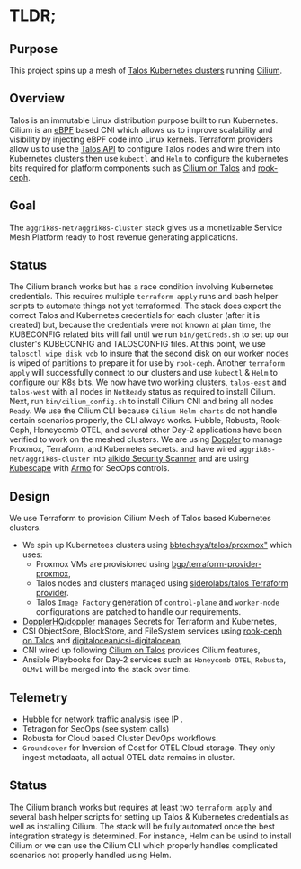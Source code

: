 # TLDR;
## Purpose
This project spins up a mesh of [Talos Kubernetes clusters](https://www.talos.dev) running [Cilium](https://cilium.io/). 
## Overview
Talos is an immutable Linux distribution purpose built to run Kubernetes. Cilium is an [eBPF](https://ebpf.io/) based CNI which allows us to improve scalability and visibility by injecting eBPF code into Linux kernels. Terraform providers allow us to use the [Talos API](https://www.talos.dev/v1.10/reference/api/) to configure Talos nodes and wire them into Kubernetes clusters then use `kubectl` and `Helm` to configure the kubernetes bits required for platform components such as [Cilium on Talos](https://www.talos.dev/v1.10/kubernetes-guides/network/deploying-cilium/) and [rook-ceph](https://www.talos.dev/v1.10/kubernetes-guides/configuration/ceph-with-rook/).
## Goal
The `aggrik8s-net/aggrik8s-cluster` stack gives us a monetizable Service Mesh Platform ready to host revenue generating applications.  
## Status
The Cilium branch works but has a race condition involving Kubernetes credentials. This requires multiple `terraform apply` runs and bash helper scripts to automate things not yet terraformed. The stack does export the correct Talos and Kubernetes credentials for each cluster (after it is created) but, because the credentials were not known at plan time, the KUBECONFIG related bits will fail until we run `bin/getCreds.sh` to set up our cluster's KUBECONFIG and TALOSCONFIG files. At this point, we use `talosctl wipe disk vdb` to insure that the second disk on our worker nodes is wiped of partitions to prepare it for use by `rook-ceph`. Another `terraform apply` will successfully connect to our clusters and use `kubectl` & `Helm` to configure our K8s bits. We now have two working clusters, `talos-east` and `talos-west` with all nodes in `NotReady` status as required to install Cilium. Next, run `bin/cilium_config.sh` to install Cilium CNI and bring all nodes `Ready`. We use the Cilium CLI because `Cilium Helm charts` do not handle certain scenarios properly, the CLI always works. Hubble, Robusta, Rook-Ceph, Honeycomb OTEL, and several other Day-2 applications have been verified to work on the meshed clusters.
We are using [Doppler](https://www.doppler.com/platform/secrets-manager) to manage Proxmox, Terraform, and Kubernetes secrets. and have wired `aggrik8s-net/aggrik8s-cluster` into [aikido Security Scanner](https://www.aikido.dev/) and are using [Kubescape](https://kubescape.io/) with [Armo](https://hub.armosec.io/docs/armo-platform#how-armo-platform-works) for SecOps controls.
## Design
We use Terraform to provision Cilium Mesh of Talos based Kubernetes clusters.
- We spin up Kubernetees clusters using [bbtechsys/talos/proxmox"](https://registry.terraform.io/modules/bbtechsys/talos/proxmox/latest) which uses:
  - Proxmox VMs are provisioned using [bgp/terraform-provider-proxmox](https://github.com/bpg/terraform-provider-proxmox),
  - Talos nodes and clusters managed using [siderolabs/talos Terraform provider](https://registry.terraform.io/providers/siderolabs/talos/0.9.0-alpha.0).
  - Talos `Image Factory` generation of `control-plane` and `worker-node` configurations are patched to handle our requirements.
- [DopplerHQ/doppler](https://registry.terraform.io/providers/DopplerHQ/doppler/latest/docs) manages Secrets for Terraform and Kubernetes,
- CSI ObjectSore, BlockStore, and FileSystem services using [rook-ceph on Talos](https://www.talos.dev/v1.10/kubernetes-guides/configuration/ceph-with-rook/) and [digitalocean/csi-digitalocean](https://github.com/digitalocean/csi-digitalocean),
- CNI wired up following [Cilium on Talos](https://www.talos.dev/v1.10/kubernetes-guides/network/deploying-cilium/) provides Cilium features, 
- Ansible Playbooks for Day-2 services such as `Honeycomb OTEL`, `Robusta`, `OLMv1` will be merged into the stack over time.
## Telemetry
- Hubble for network traffic analysis (see IP .
- Tetragon for SecOps (see system calls)
- Robusta for Cloud based Cluster DevOps workflows.
- `Groundcover` for Inversion of Cost for OTEL Cloud storage. They only ingest metadaata, all actual OTEL data remains in cluster.
## Status
The Cilium branch works but requires at least two `terraform apply` and several bash helper scripts for setting up Talos & Kubernetes credentials as well as installing Cilium. 
The stack will be fully automated once the best integration strategy is determined. For instance, Helm can be usind to install Cilium or we can use the Cilium CLI which properly handles complicated scenarios not properly handled using Helm.

